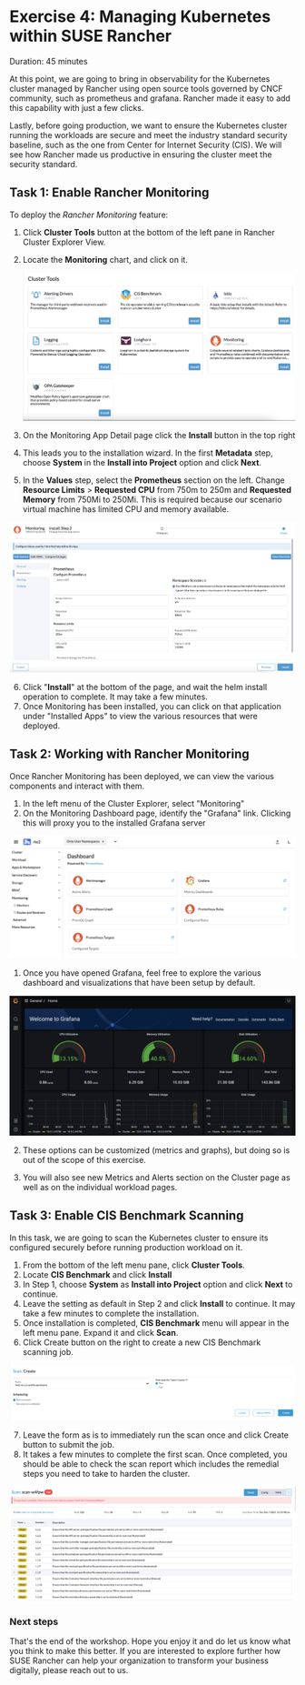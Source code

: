 



# Exercise 4: Managing Kubernetes within SUSE Rancher 

Duration: 45 minutes

At this point, we are going to bring in observability for the Kubernetes cluster managed by Rancher using open source tools governed by CNCF community, such as prometheus and grafana. Rancher made it easy to add this capability with just a few clicks.

Lastly, before going production, we want to ensure the Kubernetes cluster running the workloads are secure and meet the industry standard security baseline, such as the one from Center for Internet Security (CIS). We will see how Rancher made us productive in ensuring the cluster meet the security standard. 



## Task 1: Enable Rancher Monitoring

To deploy the *Rancher Monitoring* feature:

1. Click **Cluster Tools** button at the bottom of the left pane in Rancher Cluster Explorer View.

2. Locate the **Monitoring** chart, and click on it.

   ![rancher-rke2-cluster-tools](./images/rancher-rke2-cluster-tools.png)

   

3. On the Monitoring App Detail page click the **Install** button in the top right

4. This leads you to the installation wizard. In the first **Metadata** step, choose **System** in the **Install into Project** option and click **Next**.

5. In the **Values** step, select the **Prometheus** section on the left. Change **Resource Limits** > **Requested CPU** from 750m to 250m and **Requested Memory** from 750Mi to 250Mi. This is required because our scenario virtual machine has limited CPU and memory available.

![rancher-rke2-deploy-prometheus-cpurequest](./images/rancher-rke2-deploy-prometheus-cpurequest.png)

6. Click "**Install**" at the bottom of the page, and wait the helm install operation to complete. It may take a few minutes.
7. Once Monitoring has been installed, you can click on that application under "Installed Apps" to view the various resources that were deployed.



## Task 2: Working with Rancher Monitoring

Once Rancher Monitoring has been deployed, we can view the various components and interact with them.

1. In the left menu of the Cluster Explorer, select "Monitoring"
2. On the Monitoring Dashboard page, identify the "Grafana" link. Clicking this will proxy you to the installed Grafana server

![rancher-rke2-monitoring-menu](./images/rancher-rke2-monitoring-menu.png)

1. Once you have opened Grafana, feel free to explore the various dashboard and visualizations that have been setup by default.

![rancher-rke2-monitoring-grafana](./images/rancher-rke2-monitoring-grafana.png)

2. These options can be customized (metrics and graphs), but doing so is out of the scope of this exercise.

3. You will also see new Metrics and Alerts section on the Cluster page as well as on the individual workload pages.



## Task 3: Enable CIS Benchmark Scanning

In this task, we are going to scan the Kubernetes cluster to ensure its configured securely before running production workload on it.

1. From the bottom of the left menu pane, click **Cluster Tools**.
2. Locate **CIS Benchmark** and click **Install**
3. In Step 1, choose **System** as **Install into Project** option and click **Next** to continue.
4. Leave the setting as default in Step 2 and click **Install** to continue. It may take a few minutes to complete the installation.
5. Once installation is completed, **CIS Benchmark** menu will appear in the left menu pane. Expand it and click **Scan**.
6. Click Create button on the right to create a new CIS Benchmark scanning job. 

![rancher-rke2-cis-scan-create](./images/rancher-rke2-cis-scan-create.png)

7. Leave the form as is to immediately run the scan once and click Create button to submit the job.
8. It takes a few minutes to complete the first scan. Once completed, you should be able to check the scan report which includes the remedial steps you need to take to harden the cluster.

![rancher-rke2-cis-scan-result](./images/rancher-rke2-cis-scan-result.png)



### Next steps

That's the end of the workshop. Hope you enjoy it and do let us know what you think to make this better. If you are interested to explore further how SUSE Rancher can help your organization to transform your business digitally, please reach out to us.









